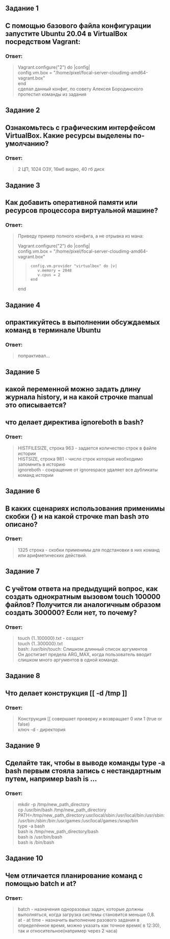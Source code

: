 ## Задание 1 
## С помощью базового файла конфигурации запустите Ubuntu 20.04 в VirtualBox посредством Vagrant:
### Ответ:  
>Vagrant.configure("2") do |config|  
>     config.vm.box = "/home/pixel/focal-server-cloudimg-amd64-vagrant.box"  
>end  
> сделал данный конфиг, по совету Алексея Бородинского  
> протестил команды из задания  

## Задание 2  
## Ознакомьтесь с графическим интерфейсом VirtualBox. Какие ресурсы выделены по-умолчанию?
### Ответ:  

> 2 ЦП, 1024 ОЗУ, 16мб видео, 40 гб диск  

## Задание 3  
## Как добавить оперативной памяти или ресурсов процессора виртуальной машине?
### Ответ:  
> Приведу пример полного конфига, а не отрывка из мана:  
> 
> Vagrant.configure("2") do |config|  
>     config.vm.box = "/home/pixel/focal-server-cloudimg-amd64-vagrant.box"  
>>     config.vm.provider "virtualbox" do |v|  
>>        v.memory = 2048  
>>        v.cpus = 2  
>>     end  
> end



## Задание 4   
## опрактикуйтесь в выполнении обсуждаемых команд в терминале Ubuntu
### Ответ:  
> попрактивал...

## Задание 5  
## какой переменной можно задать длину журнала history, и на какой строчке manual это описывается?  
## что делает директива ignoreboth в bash?
### Ответ:  
> HISTFILESIZE, строка 963 - задается количество строк в файле истории  
> HISTSIZE, строка 981 - число строк которые необходимо запомнить в историю  
> ignoreboth - сокращение от ignorespace удаляет все дубликаты команд истории

## Задание 6  
## В каких сценариях использования применимы скобки {} и на какой строчке man bash это описано?  
### Ответ:  
> 1325 строка - скобки применимы для подстановки в них команд или арифметических действий.  

## Задание 7  
## С учётом ответа на предыдущий вопрос, как создать однократным вызовом touch 100000 файлов? Получится ли аналогичным образом создать 300000? Если нет, то почему?  
### Ответ:  
> touch {1..100000}.txt - создаст  
> touch {1..300000}.txt  
> bash: /usr/bin/touch: Слишком длинный список аргументов  
>  Он достигает предела ARG_MAX, когда пользователь вводит слишком много аргументов в одной команде.  


## Задание 8  
## Что делает конструкция [[ -d /tmp ]]
### Ответ:  
> Конструкция [[ совершает проверку и возвращает 0 или 1 (true or false)  
> ключ -d - директория

## Задание 9  
## Сделайте так, чтобы в выводе команды type -a bash первым стояла запись с нестандартным путем, например bash is ...
### Ответ:  
> mkdir -p /tmp/new_path_directory  
> cp /usr/bin/bash /tmp/new_path_directory    
> PATH=/tmp/new_path_directory:usr/local/sbin:/usr/local/bin:/usr/sbin:/usr/bin:/sbin:/bin:/usr/games:/usr/local/games:/snap/bin  
> type -a bash  
> bash is /tmp/new_path_directory/bash  
> bash is /usr/bin/bash  
> bash is /bin/bash  

## Задание 10  
## Чем отличается планирование команд с помощью batch и at?
### Ответ:  
> batch - назначения одноразовых задач, которые должны выполняться, когда загрузка системы становится меньше 0,8.  
> at - at time - назначить выполнение разового задания в определённое время, можно указать как точное время( в 12:30), так и относительное(например через 2 часа)
